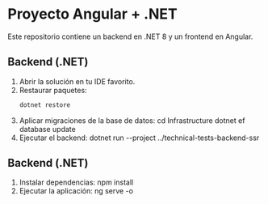# Proyecto Angular + .NET

Este repositorio contiene un backend en .NET 8 y un frontend en Angular.

## Backend (.NET)

1. Abrir la solución en tu IDE favorito.
2. Restaurar paquetes:
    ```bash
    dotnet restore
3. Aplicar migraciones de la base de datos:
    cd Infrastructure
    dotnet ef database update
4. Ejecutar el backend:
    dotnet run --project ../technical-tests-backend-ssr

## Backend (.NET)

1. Instalar dependencias:
    npm install
2. Ejecutar la aplicación:
    ng serve -o

